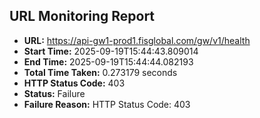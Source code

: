 ## URL Monitoring Report

- **URL:** https://api-gw1-prod1.fisglobal.com/gw/v1/health
- **Start Time:** 2025-09-19T15:44:43.809014
- **End Time:** 2025-09-19T15:44:44.082193
- **Total Time Taken:** 0.273179 seconds
- **HTTP Status Code:** 403
- **Status:** Failure
- **Failure Reason:** HTTP Status Code: 403
